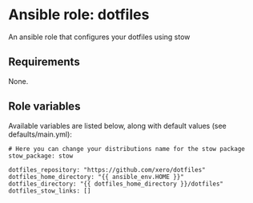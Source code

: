 # Ansible role: dotfiles

An ansible role that configures your dotfiles using stow

## Requirements

None.

## Role variables

Available variables are listed below, along with default values (see defaults/main.yml):

```
# Here you can change your distributions name for the stow package
stow_package: stow
```

```
dotfiles_repository: "https://github.com/xero/dotfiles"
dotfiles_home_directory: "{{ ansible_env.HOME }}"
dotfiles_directory: "{{ dotfiles_home_directory }}/dotfiles"
dotfiles_stow_links: []
```
